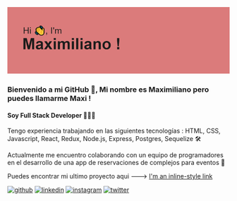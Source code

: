   ![image](/header.png)
  
### Bienvenido a mi GitHub 👋, Mi nombre es Maximiliano pero puedes llamarme Maxi !
#### Soy Full Stack Developer 👨🏻‍💻


Tengo experiencia trabajando en las siguientes tecnologías : HTML, CSS, Javascript, React, Redux, Node.js, Express, Postgres, Sequelize 🛠



Actualmente me encuentro colaborando con un equipo de programadores en el desarrollo de una app de reservaciones de complejos para eventos 🦾



Puedes encontrar mi ultimo proyecto aqui --->  [I'm an inline-style link]([https://www.google.com](https://countries-five-coral.vercel.app/))




[<img src='https://cdn.jsdelivr.net/npm/simple-icons@3.0.1/icons/github.svg' alt='github' height='40'>](https://github.com/maxiacunia)  [<img src='https://cdn.jsdelivr.net/npm/simple-icons@3.0.1/icons/linkedin.svg' alt='linkedin' height='40'>](https://www.linkedin.com/in/maximiliano-acuña/)  [<img src='https://cdn.jsdelivr.net/npm/simple-icons@3.0.1/icons/instagram.svg' alt='instagram' height='40'>](https://www.instagram.com/maxiacunia1/)  [<img src='https://cdn.jsdelivr.net/npm/simple-icons@3.0.1/icons/twitter.svg' alt='twitter' height='40'>](https://twitter.com/maxiacunia1)  

